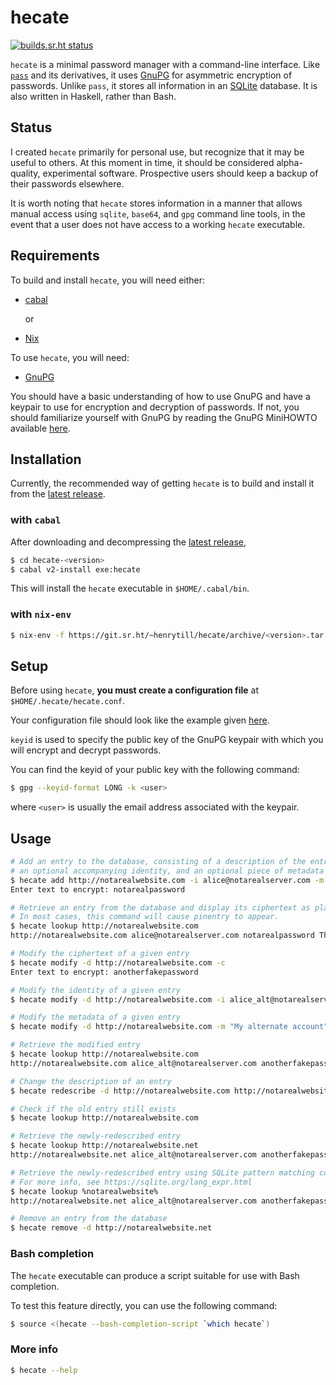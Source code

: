 # hecate

[![builds.sr.ht status](https://builds.sr.ht/~henrytill/hecate/commits/master.svg)](https://builds.sr.ht/~henrytill/hecate/commits/master?)

`hecate` is a minimal password manager with a command-line interface.  Like [`pass`](https://www.passwordstore.org/) and its derivatives, it uses [GnuPG](https://gnupg.org/) for asymmetric encryption of passwords.  Unlike `pass`, it stores all information in an [SQLite](https://sqlite.org) database.  It is also written in Haskell, rather than Bash.

## Status

I created `hecate` primarily for personal use, but recognize that it may be useful to others.  At this moment in time, it should be considered alpha-quality, experimental software.  Prospective users should keep a backup of their passwords elsewhere.

It is worth noting that `hecate` stores information in a manner that allows manual access using `sqlite`, `base64`, and `gpg` command line tools, in the event that a user does not have access to a working `hecate` executable.

## Requirements

To build and install `hecate`, you will need either:

* [cabal](https://www.haskell.org/cabal/)

  or

* [Nix](http://nixos.org/nix/)

To use `hecate`, you will need:

* [GnuPG](https://gnupg.org/)

You should have a basic understanding of how to use GnuPG and have a keypair to use for encryption and decryption of passwords.  If not, you should familiarize yourself with GnuPG by reading the GnuPG MiniHOWTO available [here](https://gnupg.org/documentation/howtos.html).

## Installation

Currently, the recommended way of getting `hecate` is to build and install it from the [latest release](https://git.sr.ht/~henrytill/hecate/refs).

### with `cabal`

After downloading and decompressing the [latest release](https://git.sr.ht/~henrytill/hecate/refs),

```sh
$ cd hecate-<version>
$ cabal v2-install exe:hecate
```

This will install the `hecate` executable in `$HOME/.cabal/bin`.

### with `nix-env`

```sh
$ nix-env -f https://git.sr.ht/~henrytill/hecate/archive/<version>.tar.gz -i hecate
```

## Setup

Before using `hecate`, **you must create a configuration file** at `$HOME/.hecate/hecate.conf`.

Your configuration file should look like the example given [here](example/hecate.conf).

`keyid` is used to specify the public key of the GnuPG keypair with which you will encrypt and decrypt passwords.

You can find the keyid of your public key with the following command:

```sh
$ gpg --keyid-format LONG -k <user>
```

where `<user>` is usually the email address associated with the keypair.

## Usage

```sh
# Add an entry to the database, consisting of a description of the entry, a piece of text to encrypt,
# an optional accompanying identity, and an optional piece of metadata
$ hecate add http://notarealwebsite.com -i alice@notarealserver.com -m "This is some metadata"
Enter text to encrypt: notarealpassword

# Retrieve an entry from the database and display its ciphertext as plaintext (see NOTE below)
# In most cases, this command will cause pinentry to appear.
$ hecate lookup http://notarealwebsite.com
http://notarealwebsite.com alice@notarealserver.com notarealpassword This is some metadata

# Modify the ciphertext of a given entry
$ hecate modify -d http://notarealwebsite.com -c
Enter text to encrypt: anotherfakepassword

# Modify the identity of a given entry
$ hecate modify -d http://notarealwebsite.com -i alice_alt@notarealserver.com

# Modify the metadata of a given entry
$ hecate modify -d http://notarealwebsite.com -m "My alternate account"

# Retrieve the modified entry
$ hecate lookup http://notarealwebsite.com
http://notarealwebsite.com alice_alt@notarealserver.com anotherfakepassword My alternate account

# Change the description of an entry
$ hecate redescribe -d http://notarealwebsite.com http://notarealwebsite.net

# Check if the old entry still exists
$ hecate lookup http://notarealwebsite.com

# Retrieve the newly-redescribed entry
$ hecate lookup http://notarealwebsite.net
http://notarealwebsite.net alice_alt@notarealserver.com anotherfakepassword My alternate account

# Retrieve the newly-redescribed entry using SQLite pattern matching comparison
# For more info, see https://sqlite.org/lang_expr.html
$ hecate lookup %notarealwebsite%
http://notarealwebsite.net alice_alt@notarealserver.com anotherfakepassword My alternate account

# Remove an entry from the database
$ hecate remove -d http://notarealwebsite.net
```

### Bash completion

The `hecate` executable can produce a script suitable for use with Bash completion.

To test this feature directly, you can use the following command:

```sh
$ source <(hecate --bash-completion-script `which hecate`)
```

### More info

```sh
$ hecate --help
```
